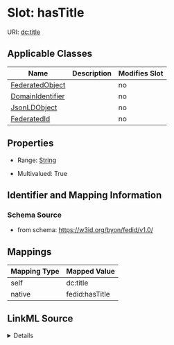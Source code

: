 

# Slot: hasTitle

URI: [dc:title](http://purl.org/dc/elements/1.1/title)



<!-- no inheritance hierarchy -->





## Applicable Classes

| Name | Description | Modifies Slot |
| --- | --- | --- |
| [FederatedObject](FederatedObject.md) |  |  no  |
| [DomainIdentifier](DomainIdentifier.md) |  |  no  |
| [JsonLDObject](JsonLDObject.md) |  |  no  |
| [FederatedId](FederatedId.md) |  |  no  |







## Properties

* Range: [String](String.md)

* Multivalued: True





## Identifier and Mapping Information







### Schema Source


* from schema: https://w3id.org/byon/fedid/v1.0/




## Mappings

| Mapping Type | Mapped Value |
| ---  | ---  |
| self | dc:title |
| native | fedid:hasTitle |




## LinkML Source

<details>
```yaml
name: hasTitle
from_schema: https://w3id.org/byon/fedid/v1.0/
rank: 1000
slot_uri: dc:title
alias: hasTitle
domain_of:
- JsonLDObject
range: string
multivalued: true

```
</details>